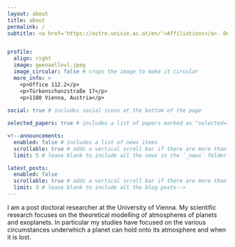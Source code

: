 ```yaml
---
layout: about
title: about
permalink: /
subtitle: <a href='https://astro.univie.ac.at/en/'>Affiliations</a>. Department of Astrophysics, University of Vienna


profile:
  align: right
  image: gwenaellevl.jpeg
  image_circular: false # crops the image to make it circular
  more_info: >
    <p>Office 112.2</p>
    <p>Türkenschanzstraße 17</p>
    <p>1180 Vienna, Austria</p>
    
social: true # includes social icons at the bottom of the page

selected_papers: true # includes a list of papers marked as "selected={true}"

<!--announcements:
  enabled: false # includes a list of news items
  scrollable: true # adds a vertical scroll bar if there are more than 3 news items
  limit: 5 # leave blank to include all the news in the `_news` folder

latest_posts:
  enabled: false
  scrollable: true # adds a vertical scroll bar if there are more than 3 new posts items
  limit: 3 # leave blank to include all the blog posts-->
---
```


I am a post doctoral researcher at the University of Vienna. My scientific research focuses on the theoretical modelling of atmospheres of planets and exoplanets. In particular my studies have focused on the various circumstances underwhich a planet can hold onto its atmosphere and when it is lost.
